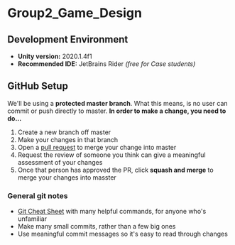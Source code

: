 # Group2_Game_Design
 
## Development Environment
- **Unity version:** 2020.1.4f1
- **Recommended IDE:** JetBrains Rider *(free for Case students)*

## GitHub Setup
We'll be using a **protected master branch**. 
What this means, is no user can commit or push directly to master. 
**In order to make a change, you need to do...**
 1. Create a new branch off master
 2. Make your changes in that branch
 3. Open a [pull request](https://docs.github.com/en/github/collaborating-with-issues-and-pull-requests/about-pull-requests) to merge your change into master
 4. Request the review of someone you think can give a meaningful assessment of your changes
 5. Once that person has approved the PR, click **squash and merge** to merge your changes into masster

### General git notes
- [Git Cheat Sheet](https://education.github.com/git-cheat-sheet-education.pdf) with many helpful commands, for anyone who's unfamiliar
- Make many small commits, rather than a few big ones
- Use meaningful commit messages so it's easy to read through changes
